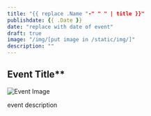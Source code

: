 ```yaml
---
title: "{{ replace .Name "-" " " | title }}"
publishdate: {{ .Date }}
date: "replace with date of event"
draft: true
image: "/img/[put image in /static/img/]"
description: ""
---
```


## **Event Title****

![Event Image]()

event description
